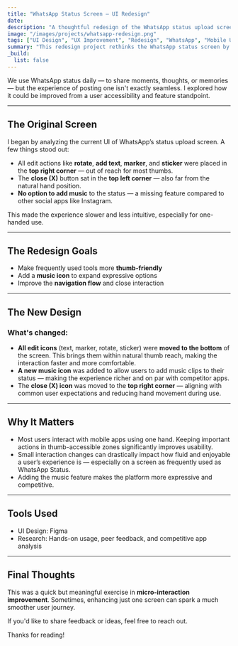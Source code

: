 ```yaml
---
title: "WhatsApp Status Screen – UI Redesign"
date:
description: "A thoughtful redesign of the WhatsApp status upload screen — focused on improving thumb accessibility and adding new functionality like music."
image: "/images/projects/whatsapp-redesign.png"
tags: ["UI Design", "UX Improvement", "Redesign", "WhatsApp", "Mobile UX"]
summary: "This redesign project rethinks the WhatsApp status screen by improving icon placement, adding a missing music feature, and making the interface more thumb-friendly."
_build:
  list: false
---
```


We use WhatsApp status daily — to share moments, thoughts, or memories — but the experience of posting one isn't exactly seamless. I explored how it could be improved from a user accessibility and feature standpoint.

---

## <i class="fas fa-search"></i> The Original Screen

I began by analyzing the current UI of WhatsApp’s status upload screen. A few things stood out:

- All edit actions like **rotate**, **add text**, **marker**, and **sticker** were placed in the **top right corner** — out of reach for most thumbs.
- The **close (X)** button sat in the **top left corner** — also far from the natural hand position.
- **No option to add music** to the status — a missing feature compared to other social apps like Instagram.

This made the experience slower and less intuitive, especially for one-handed use.

---

## <i class="fas fa-bullseye-arrow"></i> The Redesign Goals

- Make frequently used tools more **thumb-friendly**
- Add a **music icon** to expand expressive options
- Improve the **navigation flow** and close interaction

---

## <i class="fas fa-star"></i> The New Design

### <i class="fas fa-check"></i> What's changed:

- **All edit icons** (text, marker, rotate, sticker) were **moved to the bottom** of the screen. This brings them within natural thumb reach, making the interaction faster and more comfortable.
- **A new music icon** was added to allow users to add music clips to their status — making the experience richer and on par with competitor apps.
- The **close (X) icon** was moved to the **top right corner** — aligning with common user expectations and reducing hand movement during use.

---

## <i class="fas fa-mobile-screen"></i> Why It Matters

- Most users interact with mobile apps using one hand. Keeping important actions in thumb-accessible zones significantly improves usability.
- Small interaction changes can drastically impact how fluid and enjoyable a user’s experience is — especially on a screen as frequently used as WhatsApp Status.
- Adding the music feature makes the platform more expressive and competitive.

---

## <i class="fas fa-tools"></i> Tools Used

- UI Design: Figma  
- Research: Hands-on usage, peer feedback, and competitive app analysis

---

## <i class="fas fa-comments-o"></i> Final Thoughts

This was a quick but meaningful exercise in **micro-interaction improvement**. Sometimes, enhancing just one screen can spark a much smoother user journey.

If you'd like to share feedback or ideas, feel free to reach out.

Thanks for reading!
